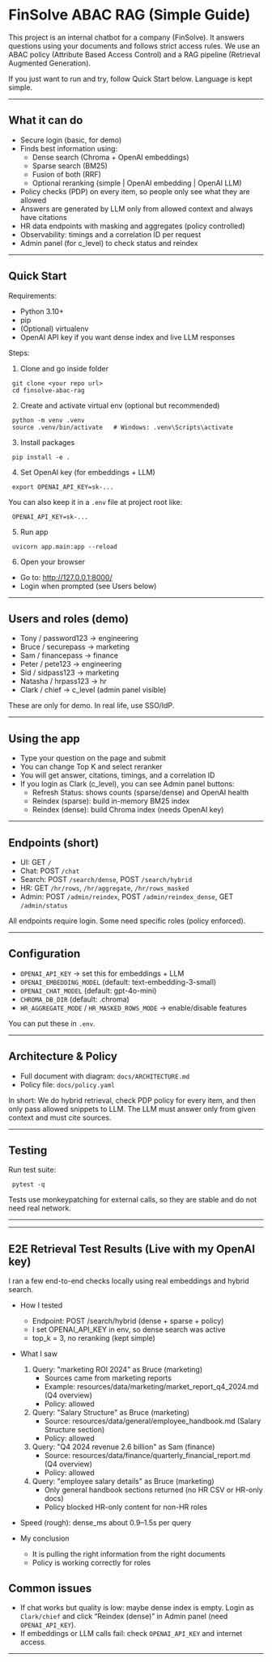 # FinSolve ABAC RAG (Simple Guide)

This project is an internal chatbot for a company (FinSolve). It answers questions using your documents and follows strict access rules. We use an ABAC policy (Attribute Based Access Control) and a RAG pipeline (Retrieval Augmented Generation).

If you just want to run and try, follow Quick Start below. Language is kept simple.

---

## What it can do
- Secure login (basic, for demo)
- Finds best information using:
  - Dense search (Chroma + OpenAI embeddings)
  - Sparse search (BM25)
  - Fusion of both (RRF)
  - Optional reranking (simple | OpenAI embedding | OpenAI LLM)
- Policy checks (PDP) on every item, so people only see what they are allowed
- Answers are generated by LLM only from allowed context and always have citations
- HR data endpoints with masking and aggregates (policy controlled)
- Observability: timings and a correlation ID per request
- Admin panel (for c_level) to check status and reindex

---

## Quick Start
Requirements:
- Python 3.10+
- pip
- (Optional) virtualenv
- OpenAI API key if you want dense index and live LLM responses

Steps:
1) Clone and go inside folder
```
 git clone <your repo url>
 cd finsolve-abac-rag
```
2) Create and activate virtual env (optional but recommended)
```
 python -m venv .venv
 source .venv/bin/activate   # Windows: .venv\Scripts\activate
```
3) Install packages
```
 pip install -e .
```
4) Set OpenAI key (for embeddings + LLM)
```
 export OPENAI_API_KEY=sk-...
```
You can also keep it in a `.env` file at project root like:
```
 OPENAI_API_KEY=sk-...
```
5) Run app
```
 uvicorn app.main:app --reload
```
6) Open your browser
- Go to: http://127.0.0.1:8000/
- Login when prompted (see Users below)

---

## Users and roles (demo)
- Tony / password123 → engineering
- Bruce / securepass → marketing
- Sam / financepass → finance
- Peter / pete123 → engineering
- Sid / sidpass123 → marketing
- Natasha / hrpass123 → hr
- Clark / chief → c_level (admin panel visible)

These are only for demo. In real life, use SSO/IdP.

---

## Using the app
- Type your question on the page and submit
- You can change Top K and select reranker
- You will get answer, citations, timings, and a correlation ID
- If you login as Clark (c_level), you can see Admin panel buttons:
  - Refresh Status: shows counts (sparse/dense) and OpenAI health
  - Reindex (sparse): build in-memory BM25 index
  - Reindex (dense): build Chroma index (needs OpenAI key)

---

## Endpoints (short)
- UI: GET `/`
- Chat: POST `/chat`
- Search: POST `/search/dense`, POST `/search/hybrid`
- HR: GET `/hr/rows`, `/hr/aggregate`, `/hr/rows_masked`
- Admin: POST `/admin/reindex`, POST `/admin/reindex_dense`, GET `/admin/status`

All endpoints require login. Some need specific roles (policy enforced).

---

## Configuration
- `OPENAI_API_KEY` → set this for embeddings + LLM
- `OPENAI_EMBEDDING_MODEL` (default: text-embedding-3-small)
- `OPENAI_CHAT_MODEL` (default: gpt-4o-mini)
- `CHROMA_DB_DIR` (default: .chroma)
- `HR_AGGREGATE_MODE` / `HR_MASKED_ROWS_MODE` → enable/disable features

You can put these in `.env`.

---

## Architecture & Policy
- Full document with diagram: `docs/ARCHITECTURE.md`
- Policy file: `docs/policy.yaml`

In short: We do hybrid retrieval, check PDP policy for every item, and then only pass allowed snippets to LLM. The LLM must answer only from given context and must cite sources.

---

## Testing
Run test suite:
```
 pytest -q
```
Tests use monkeypatching for external calls, so they are stable and do not need real network.

---


---

## E2E Retrieval Test Results (Live with my OpenAI key)

I ran a few end-to-end checks locally using real embeddings and hybrid search.

- How I tested
  - Endpoint: POST /search/hybrid (dense + sparse + policy)
  - I set OPENAI_API_KEY in env, so dense search was active
  - top_k = 3, no reranking (kept simple)

- What I saw
  1) Query: "marketing ROI 2024" as Bruce (marketing)
     - Sources came from marketing reports
     - Example: resources/data/marketing/market_report_q4_2024.md (Q4 overview)
     - Policy: allowed
  2) Query: "Salary Structure" as Bruce (marketing)
     - Source: resources/data/general/employee_handbook.md (Salary Structure section)
     - Policy: allowed
  3) Query: "Q4 2024 revenue 2.6 billion" as Sam (finance)
     - Source: resources/data/finance/quarterly_financial_report.md (Q4 overview)
     - Policy: allowed
  4) Query: "employee salary details" as Bruce (marketing)
     - Only general handbook sections returned (no HR CSV or HR-only docs)
     - Policy blocked HR-only content for non-HR roles

- Speed (rough): dense_ms about 0.9–1.5s per query

- My conclusion
  - It is pulling the right information from the right documents
  - Policy is working correctly for roles

## Common issues
- If chat works but quality is low: maybe dense index is empty. Login as `Clark/chief` and click “Reindex (dense)” in Admin panel (need `OPENAI_API_KEY`).
- If embeddings or LLM calls fail: check `OPENAI_API_KEY` and internet access.

---

